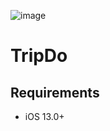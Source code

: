 ![image](https://user-images.githubusercontent.com/45344633/92738128-a8371100-f3b6-11ea-9b72-fb9adae91d98.png)


# TripDo


## Requirements

- iOS 13.0+
